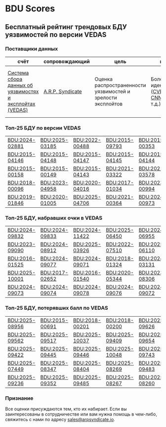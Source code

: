
# BDU Scores
## Бесплатный рейтинг трендовых БДУ уязвимостей по версии VEDAS

### Поставщики данных
| счёт | cопровождающий | цель | покрытие | определение | частота |
| ----- | ---------- | ------- | -------- | ----------- | --------- |
| [Система сбора данных об уязвимостях и эксплойтах (VEDAS)](https://vedas.arpsyndicate.io) | [A.R.P. Syndicate](https://www.arpsyndicate.io) | Оценка распространенности уязвимостей и зрелости эксплойтов | Более 150 идентификаторов ([CVE](https://github.com/ARPSyndicate/cve-scores), [EUVD](https://github.com/ARPSyndicate/euvd-scores), [CNNVD](https://github.com/ARPSyndicate/cnnvd-scores), [BDU](https://github.com/ARPSyndicate/bdu-scores) и т.д.) | Аналитические данные с открытым исходным кодом (OSINT), полученные от [Exploit Observer](https://www.exploit.observer) | 12-16 часов |



<h3>Топ-25 БДУ по версии VEDAS</h3>

<table>
  <tr>
    <td><a href='https://vedas.arpsyndicate.io/?vuln=BDU:2024-02881'>BDU:2024-02881</a></td>
    <td><a href='https://vedas.arpsyndicate.io/?vuln=BDU:2025-03185'>BDU:2025-03185</a></td>
    <td><a href='https://vedas.arpsyndicate.io/?vuln=BDU:2022-00488'>BDU:2022-00488</a></td>
    <td><a href='https://vedas.arpsyndicate.io/?vuln=BDU:2015-09793'>BDU:2015-09793</a></td>
    <td><a href='https://vedas.arpsyndicate.io/?vuln=BDU:2015-00353'>BDU:2015-00353</a></td>
  </tr>
  <tr>
    <td><a href='https://vedas.arpsyndicate.io/?vuln=BDU:2015-04146'>BDU:2015-04146</a></td>
    <td><a href='https://vedas.arpsyndicate.io/?vuln=BDU:2015-04148'>BDU:2015-04148</a></td>
    <td><a href='https://vedas.arpsyndicate.io/?vuln=BDU:2015-04147'>BDU:2015-04147</a></td>
    <td><a href='https://vedas.arpsyndicate.io/?vuln=BDU:2015-04145'>BDU:2015-04145</a></td>
    <td><a href='https://vedas.arpsyndicate.io/?vuln=BDU:2015-04144'>BDU:2015-04144</a></td>
  </tr>
  <tr>
    <td><a href='https://vedas.arpsyndicate.io/?vuln=BDU:2015-00158'>BDU:2015-00158</a></td>
    <td><a href='https://vedas.arpsyndicate.io/?vuln=BDU:2015-00149'>BDU:2015-00149</a></td>
    <td><a href='https://vedas.arpsyndicate.io/?vuln=BDU:2015-04143'>BDU:2015-04143</a></td>
    <td><a href='https://vedas.arpsyndicate.io/?vuln=BDU:2021-03322'>BDU:2021-03322</a></td>
    <td><a href='https://vedas.arpsyndicate.io/?vuln=BDU:2021-03578'>BDU:2021-03578</a></td>
  </tr>
  <tr>
    <td><a href='https://vedas.arpsyndicate.io/?vuln=BDU:2018-00096'>BDU:2018-00096</a></td>
    <td><a href='https://vedas.arpsyndicate.io/?vuln=BDU:2023-04958'>BDU:2023-04958</a></td>
    <td><a href='https://vedas.arpsyndicate.io/?vuln=BDU:2020-04016'>BDU:2020-04016</a></td>
    <td><a href='https://vedas.arpsyndicate.io/?vuln=BDU:2017-01034'>BDU:2017-01034</a></td>
    <td><a href='https://vedas.arpsyndicate.io/?vuln=BDU:2023-00994'>BDU:2023-00994</a></td>
  </tr>
  <tr>
    <td><a href='https://vedas.arpsyndicate.io/?vuln=BDU:2019-01846'>BDU:2019-01846</a></td>
    <td><a href='https://vedas.arpsyndicate.io/?vuln=BDU:2020-01005'>BDU:2020-01005</a></td>
    <td><a href='https://vedas.arpsyndicate.io/?vuln=BDU:2025-04706'>BDU:2025-04706</a></td>
    <td><a href='https://vedas.arpsyndicate.io/?vuln=BDU:2021-00364'>BDU:2021-00364</a></td>
    <td><a href='https://vedas.arpsyndicate.io/?vuln=BDU:2024-00973'>BDU:2024-00973</a></td>
  </tr>
</table>


<h3>Топ-25 БДУ, набравших очки в VEDAS</h3>

<table>
  <tr>
    <td><a href='https://vedas.arpsyndicate.io/?vuln=BDU:2024-09832'>BDU:2024-09832</a></td>
    <td><a href='https://vedas.arpsyndicate.io/?vuln=BDU:2024-09833'>BDU:2024-09833</a></td>
    <td><a href='https://vedas.arpsyndicate.io/?vuln=BDU:2024-11422'>BDU:2024-11422</a></td>
    <td><a href='https://vedas.arpsyndicate.io/?vuln=BDU:2025-06450'>BDU:2025-06450</a></td>
    <td><a href='https://vedas.arpsyndicate.io/?vuln=BDU:2024-06955'>BDU:2024-06955</a></td>
  </tr>
  <tr>
    <td><a href='https://vedas.arpsyndicate.io/?vuln=BDU:2023-09090'>BDU:2023-09090</a></td>
    <td><a href='https://vedas.arpsyndicate.io/?vuln=BDU:2024-08912'>BDU:2024-08912</a></td>
    <td><a href='https://vedas.arpsyndicate.io/?vuln=BDU:2025-03926'>BDU:2025-03926</a></td>
    <td><a href='https://vedas.arpsyndicate.io/?vuln=BDU:2022-07510'>BDU:2022-07510</a></td>
    <td><a href='https://vedas.arpsyndicate.io/?vuln=BDU:2025-06110'>BDU:2025-06110</a></td>
  </tr>
  <tr>
    <td><a href='https://vedas.arpsyndicate.io/?vuln=BDU:2016-01525'>BDU:2016-01525</a></td>
    <td><a href='https://vedas.arpsyndicate.io/?vuln=BDU:2024-09077'>BDU:2024-09077</a></td>
    <td><a href='https://vedas.arpsyndicate.io/?vuln=BDU:2024-09071'>BDU:2024-09071</a></td>
    <td><a href='https://vedas.arpsyndicate.io/?vuln=BDU:2018-01324'>BDU:2018-01324</a></td>
    <td><a href='https://vedas.arpsyndicate.io/?vuln=BDU:2024-03131'>BDU:2024-03131</a></td>
  </tr>
  <tr>
    <td><a href='https://vedas.arpsyndicate.io/?vuln=BDU:2025-10001'>BDU:2025-10001</a></td>
    <td><a href='https://vedas.arpsyndicate.io/?vuln=BDU:2017-02652'>BDU:2017-02652</a></td>
    <td><a href='https://vedas.arpsyndicate.io/?vuln=BDU:2016-01540'>BDU:2016-01540</a></td>
    <td><a href='https://vedas.arpsyndicate.io/?vuln=BDU:2020-05344'>BDU:2020-05344</a></td>
    <td><a href='https://vedas.arpsyndicate.io/?vuln=BDU:2023-08306'>BDU:2023-08306</a></td>
  </tr>
  <tr>
    <td><a href='https://vedas.arpsyndicate.io/?vuln=BDU:2024-09073'>BDU:2024-09073</a></td>
    <td><a href='https://vedas.arpsyndicate.io/?vuln=BDU:2024-09074'>BDU:2024-09074</a></td>
    <td><a href='https://vedas.arpsyndicate.io/?vuln=BDU:2024-09078'>BDU:2024-09078</a></td>
    <td><a href='https://vedas.arpsyndicate.io/?vuln=BDU:2024-09076'>BDU:2024-09076</a></td>
    <td><a href='https://vedas.arpsyndicate.io/?vuln=BDU:2024-09072'>BDU:2024-09072</a></td>
  </tr>
</table>


<h3>Топ-25 БДУ, потерявших балл по VEDAS</h3>

<table>
  <tr>
    <td><a href='https://vedas.arpsyndicate.io/?vuln=BDU:2025-08956'>BDU:2025-08956</a></td>
    <td><a href='https://vedas.arpsyndicate.io/?vuln=BDU:2015-00691'>BDU:2015-00691</a></td>
    <td><a href='https://vedas.arpsyndicate.io/?vuln=BDU:2018-00201'>BDU:2018-00201</a></td>
    <td><a href='https://vedas.arpsyndicate.io/?vuln=BDU:2018-00200'>BDU:2018-00200</a></td>
    <td><a href='https://vedas.arpsyndicate.io/?vuln=BDU:2025-09626'>BDU:2025-09626</a></td>
  </tr>
  <tr>
    <td><a href='https://vedas.arpsyndicate.io/?vuln=BDU:2025-09562'>BDU:2025-09562</a></td>
    <td><a href='https://vedas.arpsyndicate.io/?vuln=BDU:2025-09517'>BDU:2025-09517</a></td>
    <td><a href='https://vedas.arpsyndicate.io/?vuln=BDU:2025-10037'>BDU:2025-10037</a></td>
    <td><a href='https://vedas.arpsyndicate.io/?vuln=BDU:2025-09409'>BDU:2025-09409</a></td>
    <td><a href='https://vedas.arpsyndicate.io/?vuln=BDU:2025-09654'>BDU:2025-09654</a></td>
  </tr>
  <tr>
    <td><a href='https://vedas.arpsyndicate.io/?vuln=BDU:2025-09422'>BDU:2025-09422</a></td>
    <td><a href='https://vedas.arpsyndicate.io/?vuln=BDU:2025-09445'>BDU:2025-09445</a></td>
    <td><a href='https://vedas.arpsyndicate.io/?vuln=BDU:2025-09446'>BDU:2025-09446</a></td>
    <td><a href='https://vedas.arpsyndicate.io/?vuln=BDU:2025-10048'>BDU:2025-10048</a></td>
    <td><a href='https://vedas.arpsyndicate.io/?vuln=BDU:2025-09743'>BDU:2025-09743</a></td>
  </tr>
  <tr>
    <td><a href='https://vedas.arpsyndicate.io/?vuln=BDU:2025-07449'>BDU:2025-07449</a></td>
    <td><a href='https://vedas.arpsyndicate.io/?vuln=BDU:2025-08347'>BDU:2025-08347</a></td>
    <td><a href='https://vedas.arpsyndicate.io/?vuln=BDU:2025-08404'>BDU:2025-08404</a></td>
    <td><a href='https://vedas.arpsyndicate.io/?vuln=BDU:2025-08269'>BDU:2025-08269</a></td>
    <td><a href='https://vedas.arpsyndicate.io/?vuln=BDU:2025-09483'>BDU:2025-09483</a></td>
  </tr>
  <tr>
    <td><a href='https://vedas.arpsyndicate.io/?vuln=BDU:2025-09236'>BDU:2025-09236</a></td>
    <td><a href='https://vedas.arpsyndicate.io/?vuln=BDU:2025-09352'>BDU:2025-09352</a></td>
    <td><a href='https://vedas.arpsyndicate.io/?vuln=BDU:2025-09485'>BDU:2025-09485</a></td>
    <td><a href='https://vedas.arpsyndicate.io/?vuln=BDU:2025-08267'>BDU:2025-08267</a></td>
    <td><a href='https://vedas.arpsyndicate.io/?vuln=BDU:2025-08260'>BDU:2025-08260</a></td>
  </tr>
</table>


### Признание
Все оценки присуждаются тем, кто их набирает.
Если вы заинтересованы в сотрудничестве или вам нужна помощь в чем-либо, свяжитесь с нами по адресу [sales@arpsyndicate.io](mailto:sales@arpsyndicate.io).

